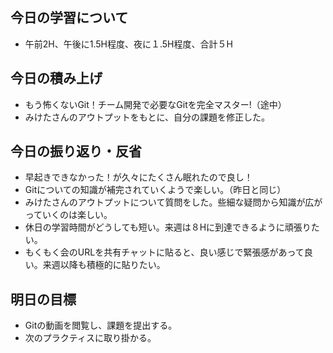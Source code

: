 ## 今日の学習について
- 午前2H、午後に1.5H程度、夜に１.5H程度、合計５H
## 今日の積み上げ
- もう怖くないGit！チーム開発で必要なGitを完全マスター!（途中）
- みけたさんのアウトプットをもとに、自分の課題を修正した。
## 今日の振り返り・反省
- 早起きできなかった！が久々にたくさん眠れたので良し！
- Gitについての知識が補完されていくようで楽しい。（昨日と同じ）
- みけたさんのアウトプットについて質問をした。些細な疑問から知識が広がっていくのは楽しい。
- 休日の学習時間がどうしても短い。来週は８Hに到達できるように頑張りたい。
- もくもく会のURLを共有チャットに貼ると、良い感じで緊張感があって良い。来週以降も積極的に貼りたい。
## 明日の目標
- Gitの動画を閲覧し、課題を提出する。
- 次のプラクティスに取り掛かる。
